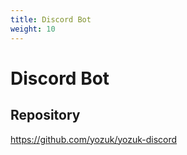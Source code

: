 ```yaml
---
title: Discord Bot
weight: 10
---
```


# Discord Bot

## Repository

https://github.com/yozuk/yozuk-discord

